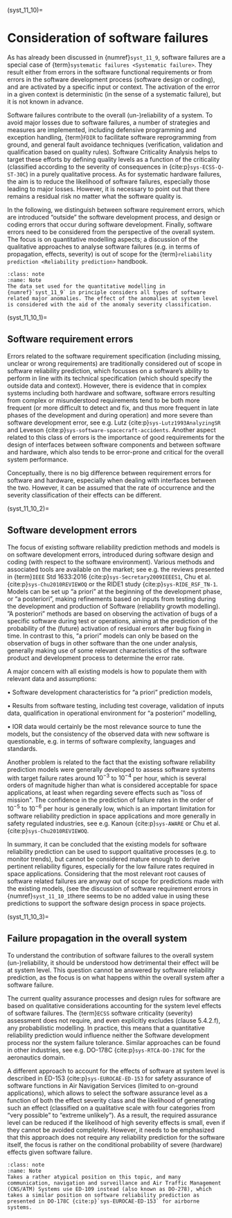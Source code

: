<!--- Copyright (C) Matrisk GmbH 2022 -->

(syst_11_10)=
# Consideration of software failures

As has already been discussed in {numref}`syst_11_9`, software failures are a special case of {term}`systematic failures <Systematic failure>`. They result either from errors in the software functional requirements or from errors in the software development process (software design or coding), and are activated by a specific input or context. The activation of the error in a given context is deterministic (in the sense of a systematic failure), but it is not known in advance.

Software failures contribute to the overall (un-)reliability of a system. To avoid major losses due to software failures, a number of strategies and measures are implemented, including defensive programming and exception handling, {term}`FDIR` to facilitate software reprogramming from ground, and general fault avoidance techniques (verification, validation and qualification based on quality rules). Software Criticality Analysis helps to target these efforts by defining quality levels as a function of the criticality (classified according to the severity of consequences in {cite:p}`sys-ECSS-Q-ST-30C`) in a purely qualitative process. As for systematic hardware failures, the aim is to reduce the likelihood of software failures, especially those leading to major losses. However, it is necessary to point out that there remains a residual risk no matter what the software quality is.

In the following, we distinguish between software requirement errors, which are introduced “outside” the software development process, and design or coding errors that occur during software development. Finally, software errors need to be considered from the perspective of the overall system. The focus is on quantitative modelling aspects; a discussion of the qualitative approaches to analyse software failures (e.g. in terms of propagation, effects, severity) is out of scope for the {term}`reliability prediction <Reliability prediction>` handbook.

````{admonition} Note
:class: note
:name: Note
The data set used for the quantitative modelling in {numref}`syst_11_9` in principle considers all types of software related major anomalies. The effect of the anomalies at system level is considered with the aid of the anomaly severity classification.
````


(syst_11_10_1)=
## Software requirement errors

Errors related to the software requirement specification (including missing, unclear or wrong requirements) are traditionally considered out of scope in software reliability prediction, which focusses on a software’s ability to perform in line with its technical specification (which should specify the outside data and context). However, there is evidence that in complex systems including both hardware and software, software errors resulting from complex or misunderstood requirements tend to be both more frequent (or more difficult to detect and fix, and thus more frequent in late phases of the development and during operation) and more severe than software development error, see e.g. Lutz {cite:p}`sys-Lutz1993AnalyzingSR` and Leveson {cite:p}`sys-software-spacecraft-accidents`. Another aspect related to this class of errors is the importance of good requirements for the design of interfaces between software components and between software and hardware, which also tends to be error-prone and critical for the overall system performance.

Conceptually, there is no big difference between requirement errors for software and hardware, especially when dealing with interfaces between the two. However, it can be assumed that the rate of occurrence and the severity classification of their effects can be different.


(syst_11_10_2)=
## Software development errors

The focus of existing software reliability prediction methods and models is on software development errors, introduced during software design and coding (with respect to the software environment). Various methods and associated tools are available on the market; see e.g. the reviews presented in {term}`IEEE` Std 1633:2016 {cite:p}`sys-Secretary2009IEEES1`, Chu et al. {cite:p}`sys-Chu2010REVIEWOQ` or the RIDE1 study {cite:p}`sys-RIDE_RSF_TN-1`. Models can be set up “a priori” at the beginning of the development phase, or “a posteriori”, making refinements based on inputs from testing during the development and production of Software (reliability growth modelling). ”A posteriori” methods are based on observing the activation of bugs of a specific software during test or operations, aiming at the prediction of the probability of the (future) activation of residual errors after bug fixing in time. In contrast to this, “a priori” models can only be based on the observation of bugs in other software than the one under analysis, generally making use of some relevant characteristics of the software product and development process to determine the error rate.

A major concern with all existing models is how to populate them with relevant data and assumptions:

•	Software development characteristics for “a priori” prediction models,

•	Results from software testing, including test coverage, validation of inputs data, qualification in operational environment for “a posteriori” modelling,

•	IOR data would certainly be the most relevance source to tune the models, but the consistency of the observed data with new software is questionable, e.g. in terms of software complexity, languages and standards.

Another problem is related to the fact that the existing software reliability prediction models were generally developed to assess software systems with target failure rates around  $10^{-3}$ to $10^{-4}$ per hour, which is several orders of magnitude higher than what is considered acceptable for space applications, at least when regarding severe effects such as "loss of mission". The confidence in the prediction of failure rates in the order of $10^{-5}$ to $10^{-6}$ per hour is generally low, which is an important limitation for software reliability prediction in space applications and more generally in safety regulated industries, see e.g. Kanoun {cite:p}`sys-AWARE` or Chu et al. {cite:p}`sys-Chu2010REVIEWOQ`.

In summary, it can be concluded that the existing models for software reliability prediction can be used to support qualitative processes (e.g. to monitor trends), but cannot be considered mature enough to derive pertinent reliability figures, especially for the low failure rates required in space applications. Considering that the most relevant root causes of software related failures are anyway out of scope for predictions made with the existing models, (see the discussion of software requirement errors in {numref}`syst_11_10_1`there seems to be no added value in using these predictions to support the software design process in space projects. 


(syst_11_10_3)=
## Failure propagation in the overall system

To understand the contribution of software failures to the overall system (un-)reliability, it should be understood how detrimental their effect will be at system level. This question cannot be answered by software reliability prediction, as the focus is on what happens within the overall system after a software failure. 

The current quality assurance processes and design rules for software are based on qualitative considerations accounting for the system level effects of software failures. The {term}`ECSS` software criticality (severity) assessment does not require, and even explicitly excludes (clause 5.4.2.f), any probabilistic modelling. In practice, this means that a quantitative reliability prediction would influence neither the Software development process nor the system failure tolerance. Similar approaches can be found in other industries, see e.g. DO-178C {cite:p}`sys-RTCA-DO-178C` for the aeronautics domain.

A different approach to account for the effects of software at system level is described in ED-153 {cite:p}`sys-EUROCAE-ED-153` for safety assurance of software functions in Air Navigation Services (limited to on-ground applications), which allows to select the software assurance level as a function of both the effect severity class and the likelihood of generating such an effect (classified on a qualitative scale with four categories from “very possible” to “extreme unlikely”). As a result, the required assurance level can be reduced if the likelihood of high severity effects is small, even if they cannot be avoided completely. However, it needs to be emphasized that this approach does not require any reliability prediction for the software itself, the focus is rather on the conditional probability of severe (hardware) effects given software failure. 

````{admonition} Note
:class: note
:name: Note
Takes a rather atypical position on this topic, and many communication, navigation and surveillance and Air Traffic Management (CNS/ATM) Systems use ED-109 instead (also known as DO-278), which takes a similar position on software reliability prediction as presented in DO-178C {cite:p}`sys-EUROCAE-ED-153` for airborne systems.
````


